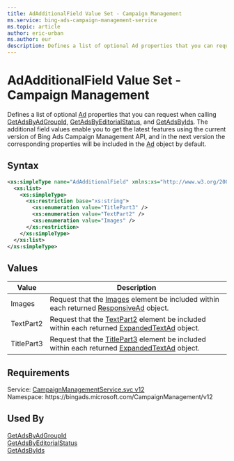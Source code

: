 ```yaml
---
title: AdAdditionalField Value Set - Campaign Management
ms.service: bing-ads-campaign-management-service
ms.topic: article
author: eric-urban
ms.author: eur
description: Defines a list of optional Ad properties that you can request when calling GetAdsByAdGroupId, GetAdsByEditorialStatus, and GetAdsByIds.
---
```

# AdAdditionalField Value Set - Campaign Management
Defines a list of optional [Ad](ad.md) properties that you can request when calling [GetAdsByAdGroupId](getadsbyadgroupid.md), [GetAdsByEditorialStatus](getadsbyeditorialstatus.md), and [GetAdsByIds](getadsbyids.md). The additional field values enable you to get the latest features using the current version of Bing Ads Campaign Management API, and in the next version the corresponding properties will be included in the [Ad](ad.md) object by default.

## Syntax
```xml
<xs:simpleType name="AdAdditionalField" xmlns:xs="http://www.w3.org/2001/XMLSchema">
  <xs:list>
    <xs:simpleType>
      <xs:restriction base="xs:string">
        <xs:enumeration value="TitlePart3" />
        <xs:enumeration value="TextPart2" />
        <xs:enumeration value="Images" />
      </xs:restriction>
    </xs:simpleType>
  </xs:list>
</xs:simpleType>
```

## <a name="values"></a>Values

|Value|Description|
|-----------|---------------|
|<a name="images"></a>Images|Request that the [Images](responsivead.md#images) element be included within each returned [ResponsiveAd](responsivead.md) object.|
|<a name="textpart2"></a>TextPart2|Request that the [TextPart2](expandedtextad.md#textpart2) element be included within each returned [ExpandedTextAd](expandedtextad.md) object.|
|<a name="titlepart3"></a>TitlePart3|Request that the [TitlePart3](expandedtextad.md#titlepart3) element be included within each returned [ExpandedTextAd](expandedtextad.md) object.|

## Requirements
Service: [CampaignManagementService.svc v12](https://campaign.api.bingads.microsoft.com/Api/Advertiser/CampaignManagement/v12/CampaignManagementService.svc)  
Namespace: https\://bingads.microsoft.com/CampaignManagement/v12  

## Used By
[GetAdsByAdGroupId](getadsbyadgroupid.md)  
[GetAdsByEditorialStatus](getadsbyeditorialstatus.md)  
[GetAdsByIds](getadsbyids.md)  
